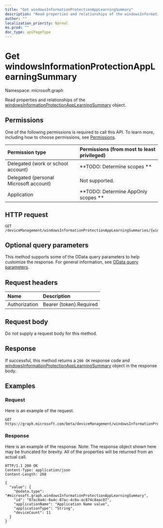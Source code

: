 ```yaml
---
title: "Get windowsInformationProtectionAppLearningSummary"
description: "Read properties and relationships of the windowsInformationProtectionAppLearningSummary object."
author: ""
localization_priority: Normal
ms.prod: ""
doc_type: apiPageType
---
```


# Get windowsInformationProtectionAppLearningSummary

Namespace: microsoft.graph

Read properties and relationships of the [windowsInformationProtectionAppLearningSummary](../resources/windowsinformationprotectionapplearningsummary.md) object.

## Permissions
One of the following permissions is required to call this API. To learn more, including how to choose permissions, see [Permissions](/concepts/permissions-reference.md).

|Permission type|Permissions (from most to least privileged)|
|:---|:---|
|Delegated (work or school account)|**TODO: Determine scopes **|
|Delegated (personal Microsoft account)|Not supported.|
|Application|**TODO: Determine AppOnly scopes **|

## HTTP request
<!-- {
  "blockType": "ignored"
}
-->
``` http
GET /deviceManagement/windowsInformationProtectionAppLearningSummaries/{windowsInformationProtectionAppLearningSummaryId}
```

## Optional query parameters
This method supports some of the OData query parameters to help customize the response. For general information, see [OData query parameters](/graph/query-parameters).

## Request headers
|Name|Description|
|:---|:---|
|Authorization|Bearer {token}.Required|

## Request body
Do not supply a request body for this method.

## Response
If successful, this method returns a `200 OK` response code and [windowsInformationProtectionAppLearningSummary](../resources/windowsinformationprotectionapplearningsummary.md) object in the response body.

## Examples

### Request
Here is an example of the request.
<!-- {
  "blockType": "request",
  "name": "get_windowsinformationprotectionapplearningsummary"
}
-->
``` http
GET https://graph.microsoft.com/beta/deviceManagement/windowsInformationProtectionAppLearningSummaries/{windowsInformationProtectionAppLearningSummaryId}
```

### Response
Here is an example of the response. Note: The response object shown here may be truncated for brevity. All of the properties will be returned from an actual call.
<!-- {
  "blockType": "response",
  "truncated": true,
  "@odata.type": "microsoft.graph.windowsInformationProtectionAppLearningSummary"
}
-->
``` http
HTTP/1.1 200 OK
Content-Type: application/json
Content-Length: 268

{
  "value": {
    "@odata.type": "#microsoft.graph.windowsInformationProtectionAppLearningSummary",
    "id": "87ac8a4c-8a4c-87ac-4c8a-ac874c8aac87",
    "applicationName": "Application Name value",
    "applicationType": "String",
    "deviceCount": 11
  }
}
```

